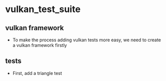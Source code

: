 # vulkan_test_suite

## vulkan framework
* To make the process adding vulkan tests more easy, we need to create a vulkan framework firstly

## tests
* First, add a triangle test
